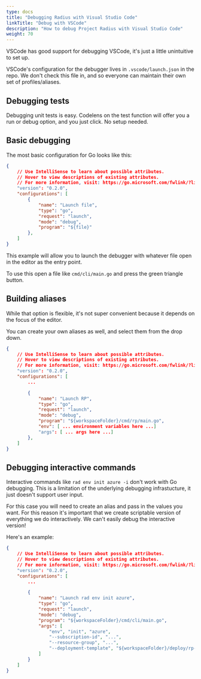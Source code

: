```yaml
---
type: docs
title: "Debugging Radius with Visual Studio Code"
linkTitle: "Debug with VSCode"
description: "How to debug Project Radius with Visual Studio Code"
weight: 70
---
```


VSCode has good support for debugging VSCode, it's just a little unintuitive to set up.

VSCode's configuration for the debugger lives in `.vscode/launch.json` in the repo. We don't check this file in, and so everyone can maintain their own set of profiles/aliases.

## Debugging tests

Debugging unit tests is easy. Codelens on the test function will offer you a run or debug option, and you just click. No setup needed.

## Basic debugging

The most basic configuration for Go looks like this:

```json
{
    // Use IntelliSense to learn about possible attributes.
    // Hover to view descriptions of existing attributes.
    // For more information, visit: https://go.microsoft.com/fwlink/?linkid=830387
    "version": "0.2.0",
    "configurations": [
        {
            "name": "Launch file",
            "type": "go",
            "request": "launch",
            "mode": "debug",
            "program": "${file}"
        },
    ]
}
```

This example will allow you to launch the debugger with whatever file open in the editor as the entry point.

To use this open a file like `cmd/cli/main.go` and press the green triangle button.

## Building aliases

While that option is flexible, it's not super convenient because it depends on the focus of the editor.

You can create your own aliases as well, and select them from the drop down.

```json
{
    // Use IntelliSense to learn about possible attributes.
    // Hover to view descriptions of existing attributes.
    // For more information, visit: https://go.microsoft.com/fwlink/?linkid=830387
    "version": "0.2.0",
    "configurations": [
        ...

        {
            "name": "Launch RP",
            "type": "go",
            "request": "launch",
            "mode": "debug",
            "program": "${workspaceFolder}/cmd/rp/main.go",
            "env": [ ... environment variables here ...]
            "args": [ ... args here ...]
        },
    ]
}
```

## Debugging interactive commands

Interactive commands like `rad env init azure -i` don't work with Go debugging. This is a limitation of the underlying debugging infrastucture, it just doesn't support user input.

For this case you will need to create an alias and pass in the values you want. For this reason it's important that we create scriptable version of everything we do interactively. We can't easily debug the interactive version!

Here's an example:

```json
{
    // Use IntelliSense to learn about possible attributes.
    // Hover to view descriptions of existing attributes.
    // For more information, visit: https://go.microsoft.com/fwlink/?linkid=830387
    "version": "0.2.0",
    "configurations": [
        ...

        {
            "name": "Launch rad env init azure",
            "type": "go",
            "request": "launch",
            "mode": "debug",
            "program": "${workspaceFolder}/cmd/cli/main.go",
            "args": [
                "env", "init", "azure", 
                "--subscription-id", "...", 
                "--resource-group", "...", 
                "--deployment-template", "${workspaceFolder}/deploy/rp-full.json"
            ]
        }
    ]
}
```